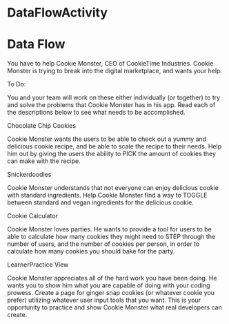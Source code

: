 # DataFlowActivity

# Data Flow

You have to help Cookie Monster, CEO of CookieTime Industries. Cookie Monster is trying to break into the digital marketplace, and wants your help.

To Do:

You and your team will work on these either individually (or together) to try and solve the problems that Cookie Monster has in his app. Read each of the descriptions below to see what needs to be accomplished.

Chocolate Chip Cookies

Cookie Monster wants the users to be able to check out a yummy and delicious cookie recipe, and be able to scale the recipe to their needs. Help him out by giving the users the ability to PICK the amount of cookies they can make with the recipe.

Snickerdoodles

Cookie Monster understands that not everyone can enjoy delicious cookie with standard ingredients. Help Cookie Monster find a way to TOGGLE between standard and vegan ingredients for the delicious cookie.

Cookie Calculator

Cookie Monster loves parties. He wants to provide a tool for users to be able to calculate how many cookies they might need to STEP through the number of users, and the number of cookies per person, in order to calculate how many cookies you should bake for the party.

LearnerPractice View

Cookie Monster appreciates all of the hard work you have been doing. He wants you to show him what you are capable of doing with your coding prowess. Create a page for ginger snap cookies (or whatever cookie you prefer) utilizing whatever user input tools that you want. This is your opportunity to practice and show Cookie Monster what real developers can create.
